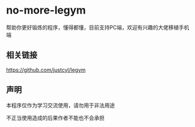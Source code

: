 # no-more-legym

帮助你更好锻炼的程序，懂得都懂，目前支持PC端，欢迎有兴趣的大佬移植手机端

## 相关链接

https://github.com/justcyl/legym

## 声明

本程序仅作为学习交流使用，请勿用于非法用途

不正当使用造成的后果作者不能也不会承担